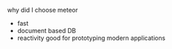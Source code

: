why did I choose meteor

* fast
* document based DB
* reactivity good for prototyping modern applications